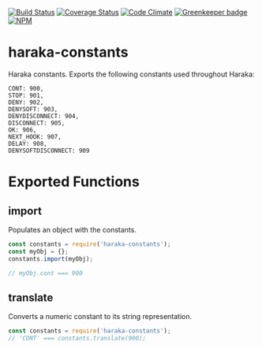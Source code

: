 [![Build Status][ci-img]][ci-url]
[![Coverage Status][cov-img]][cov-url]
[![Code Climate][clim-img]][clim-url]
[![Greenkeeper badge](https://badges.greenkeeper.io/haraka/haraka-constants.svg)](https://greenkeeper.io/)
[![NPM][npm-img]][npm-url]

# haraka-constants

Haraka constants. Exports the following constants used throughout Haraka:

    CONT: 900,
    STOP: 901,
    DENY: 902,
    DENYSOFT: 903,
    DENYDISCONNECT: 904,
    DISCONNECT: 905,
    OK: 906,
    NEXT_HOOK: 907,
    DELAY: 908,
    DENYSOFTDISCONNECT: 909

# Exported Functions

## import

Populates an object with the constants.

```js
const constants = require('haraka-constants');
const myObj = {};
constants.import(myObj);

// myObj.cont === 900
```

## translate

Converts a numeric constant to its string representation.

```js
const constants = require('haraka-constants');
// 'CONT' === constants.translate(900);
```


[ci-img]: https://travis-ci.org/haraka/haraka-constants.svg?branch=master
[ci-url]: https://travis-ci.org/haraka/haraka-constants
[cov-img]: https://codecov.io/github/haraka/haraka-constants/coverage.svg
[cov-url]: https://codecov.io/github/haraka/haraka-constants?branch=master
[clim-img]: https://codeclimate.com/github/haraka/haraka-constants/badges/gpa.svg
[clim-url]: https://codeclimate.com/github/haraka/haraka-constants
[npm-img]: https://nodei.co/npm/haraka-constants.png
[npm-url]: https://www.npmjs.com/package/haraka-constants

